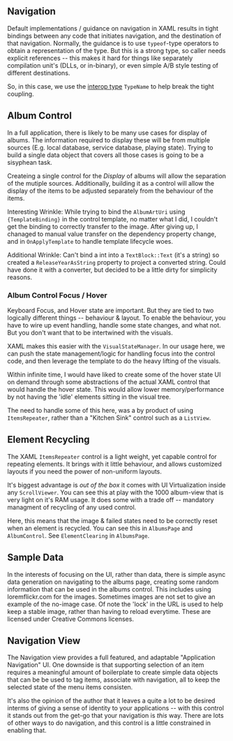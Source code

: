 ## Navigation
Default implementations / guidance on navigation in XAML results in tight
bindings between any code that initiates navigation, and the destination of that
navigation. Normally, the guidance is to use `typeof`-type operators to obtain a
representation of the type. But this is a strong type, so caller needs explicit
references -- this makes it hard for things like separately compilation unit's
(DLLs, or in-binary), or even simple A/B style testing of different
destinations.

So, in this case, we use the [interop
type](https://docs.microsoft.com/en-us/uwp/api/Windows.UI.Xaml.Interop.TypeName?view=winrt-19041)
`TypeName` to help break the tight coupling.

## Album Control
In a full application, there is likely to be many use cases for display of
albums. The information required to display these will be from multiple sources
(E.g. local database, service database, playing state). Trying to build a single
data object that covers all those cases is going to be a sisyphean task.

Createing a single control for the *Display* of albums will allow the separation
of the mutiple sources. Additionally, building it as a control will allow the
display of the items to be adjusted separately from the behaviour of the items.

Interesting Wrinkle: While trying to bind the `AlbumArtUri` using
`{TemplateBinding}` in the control template, no matter what I did, I couldn't
get the binding to correctly transfer to the image. After giving up, I chanaged
to manual value transfer on the dependency property change, and in
`OnApplyTemplate` to handle template lifecycle woes.

Additional Wrinkle: Can't bind a int into a `TextBlock::Text` (it's a string) so
created a `ReleaseYearAsString` property to project a converted string. Could
have done it with a converter, but decided to be a little dirty for simplicity
reasons.

### Album Control Focus / Hover
Keyboard Focus, and Hover state are important. But they are tied to two
logically different things -- behaviour & layout. To enable the behaviour, you
have to wire up event handling, handle some state changes, and what not. But you
don't want that to be intertwined with the visuals.

XAML makes this easier with the `VisualStateManager`. In our usage here, we can
push the state management/logic for handling focus into the control code, and
then leverage the template to do the heavy lifting of the visuals.

Within infinite time, I would have liked to create some of the hover state UI on
demand through some abstractions of the actual XAML control that would handle
the hover state. This would allow lower memory/performance by not having the
'idle' elements sitting in the visual tree.

The need to handle some of this here, was a by product of using `ItemsRepeater`,
rather than a "Kitchen Sink" control such as a `ListView`.

## Element Recycling
The XAML `ItemsRepeater` control is a light weight, yet capable control for
repeating elements. It brings with it little behaviour, and allows customized
layouts if you need the power of non-uniform layouts.

It's biggest advantage is *out of the box* it comes with UI Virtualization
inside any `ScrollViewer`. You can see this at play with the 1000 album-view
that is very light on it's RAM usage. It does some with a trade off -- mandatory
managment of recycling of any used control.

Here, this means that the image & failed states need to be correctly reset when
an element is recycled. You can see this in `AlbumsPage` and `AlbumControl`. See
`ElementClearing` in `AlbumsPage`.

## Sample Data
In the interests of focusing on the UI, rather than data, there is simple async
data generation on navigating to the albums page, creating some random
information that can be used in the albums control. This includes using
loremflickr.com for the images. Sometimes images are not set to give an example
of the no-image case. Of note the 'lock' in the URL is used to help keep a
stable image, rather than having to reload everytime. These are licensed under
Creative Commons licenses.

## Navigation View
The Navigation view provides a full featured, and adaptable "Application
Navigation" UI. One downside is that supporting selection of an item requires a
meaningful amount of boilerplate to create simple data objects that can be be
used to tag items, associate with navigation, all to keep the selected state of
the menu items consisten.

It's also the opinion of the author that it leaves a quite a lot to be desired
interms of giving a sense of identity to your applications -- with this control
it stands out from the get-go that your navigation is *this* way. There are lots
of other ways to do navigation, and this control is a little constrained in
enabling that.